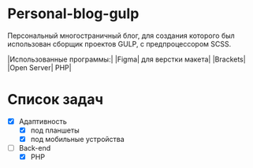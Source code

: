 # Personal-blog-gulp

Персональный многостраничный блог, для создания которого был использован сборщик проектов GULP, с предпроцессором SCSS. 


|Использованные программы:|
|Figma| для верстки макета|
|Brackets|
|Open Server| PHP|

# Список задач
- [X] Адаптивность
    - [X] под планшеты
    - [X] под мобильные устройства
- [ ] Back-end
    - [X] PHP 
